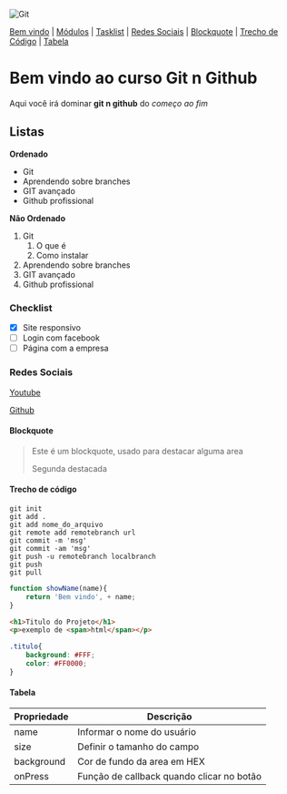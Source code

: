 ![Git](https://sujeitoprogramador.com/wp-content/uploads/2021/04/gitimage.png)

[Bem vindo](#bem-vindo-ao-curso-git-n-github) |
[Módulos](#listas) |
[Tasklist](#checklist) |
[Redes Sociais](#redes-sociais) |
[Blockquote](#blockquote) |
[Trecho de Código](#trecho-de-código) |
[Tabela](#tabela)


# Bem vindo ao curso Git n Github
Aqui você irá dominar **git n github** do _começo ao fim_

## Listas
**Ordenado**
* Git
* Aprendendo sobre branches
* GIT avançado
* Github profissional

**Não Ordenado**

1. Git
    1. O que é
    2. Como instalar
2. Aprendendo sobre branches
3. GIT avançado
4. Github profissional

### Checklist
- [x] Site responsivo
- [ ] Login com facebook
- [ ] Página com a empresa
### Redes Sociais
[Youtube](https://youtube.com/)
    
[Github](https://github.com/)
#### Blockquote
> Este é um blockquote, usado para destacar alguma area
>
> Segunda destacada

#### Trecho de código
```
git init
git add .
git add nome_do_arquivo
git remote add remotebranch url
git commit -m 'msg'
git commit -am 'msg'
git push -u remotebranch localbranch
git push
git pull
```
```js
function showName(name){
    return 'Bem vindo', + name;
}
```
```html
<h1>Titulo do Projeto</h1>
<p>exemplo de <span>html</span></p>
```
```css
.titulo{
    background: #FFF;
    color: #FF0000;
}
```
#### Tabela
Propriedade|Descrição
-|-
name|Informar o nome do usuário
size|Definir o tamanho do campo
background|Cor de fundo da area em HEX
onPress|Função de callback quando clicar no botão 

